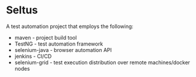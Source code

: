 # Seltus

A test automation project that employs the following:
<ul>
	<li>maven - project build tool</li>
	<li>TestNG - test automation framework</li>
	<li>selenium-java - browser automation API</li>
	<li>jenkins - CI/CD</li>
	<li>selenium-grid - test execution distribution over remote machines/docker nodes</li>
</ul>

